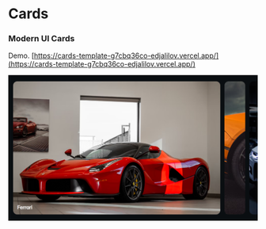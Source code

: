 # Cards

### Modern UI Cards

Demo. [https://cards-template-g7cbq36co-edjalilov.vercel.app/](https://cards-template-g7cbq36co-edjalilov.vercel.app/)

![preview img](/preview.png)
